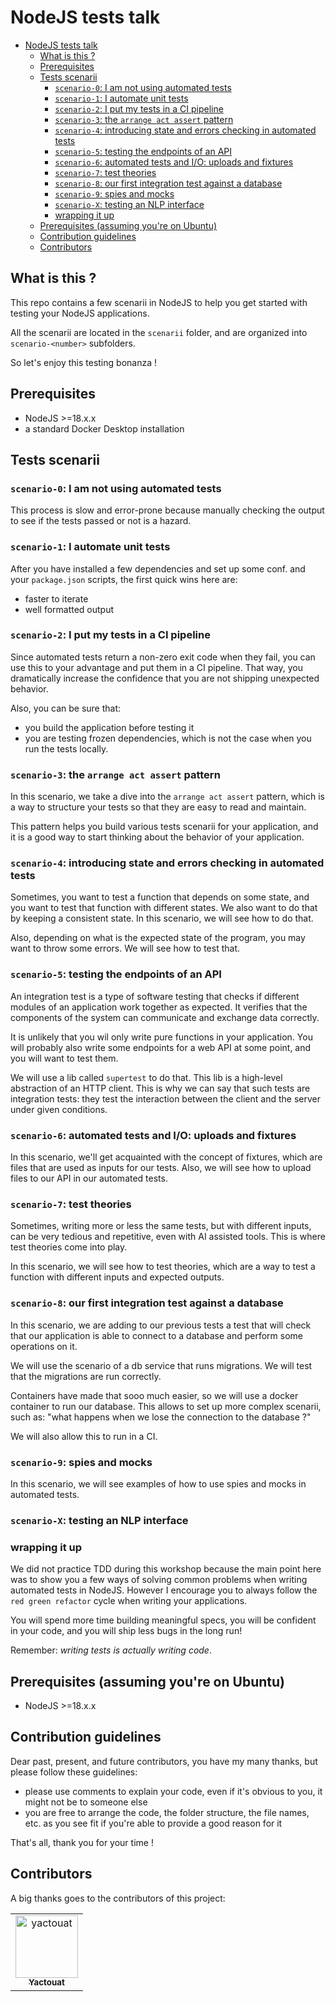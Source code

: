 # NodeJS tests talk

- [NodeJS tests talk](#nodejs-tests-talk)
  - [What is this ?](#what-is-this-)
  - [Prerequisites](#prerequisites)
  - [Tests scenarii](#tests-scenarii)
    - [`scenario-0`: I am not using automated tests](#scenario-0-i-am-not-using-automated-tests)
    - [`scenario-1`: I automate unit tests](#scenario-1-i-automate-unit-tests)
    - [`scenario-2`: I put my tests in a CI pipeline](#scenario-2-i-put-my-tests-in-a-ci-pipeline)
    - [`scenario-3`: the `arrange act assert` pattern](#scenario-3-the-arrange-act-assert-pattern)
    - [`scenario-4`: introducing state and errors checking in automated tests](#scenario-4-introducing-state-and-errors-checking-in-automated-tests)
    - [`scenario-5`: testing the endpoints of an API](#scenario-5-testing-the-endpoints-of-an-api)
    - [`scenario-6`: automated tests and I/O: uploads and fixtures](#scenario-6-automated-tests-and-io-uploads-and-fixtures)
    - [`scenario-7`: test theories](#scenario-7-test-theories)
    - [`scenario-8`: our first integration test against a database](#scenario-8-our-first-integration-test-against-a-database)
    - [`scenario-9`: spies and mocks](#scenario-9-spies-and-mocks)
    - [`scenario-X`: testing an NLP interface](#scenario-x-testing-an-nlp-interface)
    - [wrapping it up](#wrapping-it-up)
  - [Prerequisites (assuming you're on Ubuntu)](#prerequisites-assuming-youre-on-ubuntu)
  - [Contribution guidelines](#contribution-guidelines)
  - [Contributors](#contributors)


## What is this ?

This repo contains a few scenarii in NodeJS to help you get started with testing your NodeJS applications.

All the scenarii are located in the `scenarii` folder, and are organized into `scenario-<number>` subfolders.

So let's enjoy this testing bonanza !

<!-- ! even the most elaborate test is just a demo, don't push the code as is in production -->

## Prerequisites

- NodeJS >=18.x.x
- a standard Docker Desktop installation

## Tests scenarii

### `scenario-0`: I am not using automated tests

This process is slow and error-prone because manually checking the output to see if the tests passed or not is a hazard.

### `scenario-1`: I automate unit tests

After you have installed a few dependencies and set up some conf. and your `package.json` scripts, the first quick wins here are:

- faster to iterate
- well formatted output

### `scenario-2`: I put my tests in a CI pipeline

Since automated tests return a non-zero exit code when they fail, you can use this to your advantage and put them in a CI pipeline. That way, you dramatically increase the confidence that you are not shipping unexpected behavior.

Also, you can be sure that:

- you build the application before testing it
- you are testing frozen dependencies, which is not the case when you run the tests locally.

### `scenario-3`: the `arrange act assert` pattern

In this scenario, we take a dive into the `arrange act assert` pattern, which is a way to structure your tests so that they are easy to read and maintain.

This pattern helps you build various tests scenarii for your application, and it is a good way to start thinking about the behavior of your application.

### `scenario-4`: introducing state and errors checking in automated tests

Sometimes, you want to test a function that depends on some state, and you want to test that function with different states. We also want to do that by keeping a consistent state. In this scenario, we will see how to do that.

Also, depending on what is the expected state of the program, you may want to throw some errors. We will see how to test that.

### `scenario-5`: testing the endpoints of an API

An integration test is a type of software testing that checks if different modules of an application work together as expected. It verifies that the components of the system can communicate and exchange data correctly.

It is unlikely that you wil only write pure functions in your application. You will probably also write some endpoints for a web API at some point, and you will want to test them.

We will use a lib called `supertest` to do that. This lib is a high-level abstraction of an HTTP client. This is why we can say that such tests are integration tests: they test the interaction between the client and the server under given conditions.

### `scenario-6`: automated tests and I/O: uploads and fixtures

In this scenario, we'll get acquainted with the concept of fixtures, which are files that are used as inputs for our tests. Also, we will see how to upload files to our API in our automated tests.

### `scenario-7`: test theories

Sometimes, writing more or less the same tests, but with different inputs, can be very tedious and repetitive, even with AI assisted tools. This is where test theories come into play.

In this scenario, we will see how to test theories, which are a way to test a function with different inputs and expected outputs.

### `scenario-8`: our first integration test against a database

In this scenario, we are adding to our previous tests a test that will check that our application is able to connect to a database and perform some operations on it.

We will use the scenario of a db service that runs migrations. We will test that the migrations are run correctly.

Containers have made that sooo much easier, so we will use a docker container to run our database. This allows to set up more complex scenarii, such as: "what happens when we lose the connection to the database ?"

We will also allow this to run in a CI.

### `scenario-9`: spies and mocks

In this scenario, we will see examples of how to use spies and mocks in automated tests.

<!-- TODO -->
### `scenario-X`: testing an NLP interface

### wrapping it up

We did not practice TDD during this workshop because the main point here was to show you a few ways of solving common problems when writing automated tests in NodeJS. However I encourage you to always follow the `red green refactor` cycle when writing your applications.

You will spend more time building meaningful specs, you will be confident in your code, and you will ship less bugs in the long run!

Remember: _writing tests is actually writing code_.

## Prerequisites (assuming you're on Ubuntu)

- NodeJS >=18.x.x 

## Contribution guidelines

Dear past, present, and future contributors, you have my many thanks, but please follow these guidelines:

- please use comments to explain your code, even if it's obvious to you, it might not be to someone else
- you are free to arrange the code, the folder structure, the file names, etc. as you see fit if you're able to provide a good reason for it

That's all, thank you for your time !

## Contributors

A big thanks goes to the contributors of this project:

<table>
<tbody>
    <tr>
        <td align="center"><a href="https://github.com/yactouat"><img src="https://avatars.githubusercontent.com/u/37403808?v=4" width="100px;" alt="yactouat"/><br /><sub><b>Yactouat</b></sub></a><br /><a href="https://github.com/yactouat"></td>
    </tr>
</tbody>
</table>
